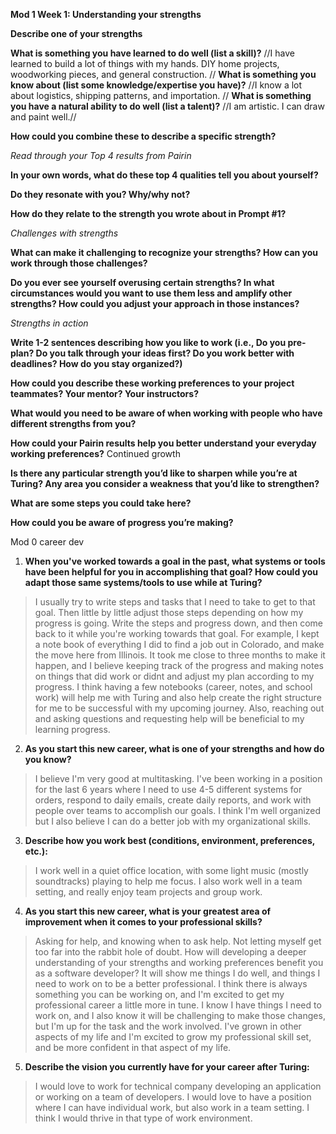 **Mod 1 Week 1: Understanding your strengths**

**Describe one of your strengths**

**What is something you have learned to do well (list a skill)?**
//I have learned to build a lot of things with my hands. DIY home projects, woodworking pieces, and general construction. //
**What is something you know about (list some knowledge/expertise you have)?**
//I know a lot about logistics, shipping patterns, and importation. //
**What is something you have a natural ability to do well (list a talent)?**
//I am artistic. I can draw and paint well.// 

**How could you combine these to describe a specific strength?**

*Read through your Top 4 results from Pairin*

**In your own words, what do these top 4 qualities tell you about yourself?**

**Do they resonate with you? Why/why not?**

**How do they relate to the strength you wrote about in Prompt #1?**

*Challenges with strengths*

**What can make it challenging to recognize your strengths? How can you work through those challenges?**

**Do you ever see yourself overusing certain strengths? In what circumstances would you want to use them less and amplify other strengths? How could you adjust your approach in those instances?**

*Strengths in action*

**Write 1-2 sentences describing how you like to work (i.e., Do you pre-plan? Do you talk through your ideas first? Do you work better with deadlines? How do you stay organized?)**

**How could you describe these working preferences to your project teammates? Your mentor? Your instructors?**

**What would you need to be aware of when working with people who have different strengths from you?**

**How could your Pairin results help you better understand your everyday working preferences?**
Continued growth

**Is there any particular strength you’d like to sharpen while you’re at Turing? Any area you consider a weakness that you’d like to strengthen?**

**What are some steps you could take here?**

**How could you be aware of progress you’re making?**




Mod 0 career dev
1. **When you've worked towards a goal in the past, what systems or tools have been helpful for you in accomplishing that goal? How could you adapt those same systems/tools to use while at Turing?**
> I usually try to write steps and tasks that I need to take to get to that goal. Then little by little adjust those steps depending on how my progress is going. Write the steps and progress down, and then come back to it while you're working towards that goal. For example, I kept a note book of everything I did to find a job out in Colorado, and make the move here from Illinois. It took me close to three months to make it happen, and I believe keeping track of the progress and making notes on things that did work or didnt and adjust my plan according to my progress. I think having a few notebooks (career, notes, and school work) will help me with Turing and also help create the right structure for me to be successful with my upcoming journey. Also, reaching out and asking questions and requesting help will be beneficial to my learning progress. 
2. **As you start this new career, what is one of your strengths and how do you know?**
> I believe I'm very good at multitasking. I've been working in a position for the last 6 years where I need to use 4-5 different systems for orders, respond to daily emails, create daily reports, and work with people over teams to accomplish our goals. I think I'm well organized but I also believe I can do a better job with my organizational skills. 
3. **Describe how you work best (conditions, environment, preferences, etc.):**
> I work well in a quiet office location, with some light music (mostly soundtracks) playing to help me focus. I also work well in a team setting, and really enjoy team projects and group work. 
4. **As you start this new career, what is your greatest area of improvement when it comes to your professional skills?**
> Asking for help, and knowing when to ask help. Not letting myself get too far into the rabbit hole of doubt. 
How will developing a deeper understanding of your strengths and working preferences benefit you as a software developer? It will show me things I do well, and things I need to work on to be a better professional. I think there is always something you can be working on, and I'm excited to get my professional career a little more in tune. I know I have things I need to work on, and I also know it will be challenging to make those changes, but I'm up for the task and the work involved. I've grown in other aspects of my life and I'm excited to grow my professional skill set, and be more confident in that aspect of my life. 
5. **Describe the vision you currently have for your career after Turing:**
> I would love to work for technical company developing an application or working on a team of developers. I would love to have a position where I can have individual work, but also work in a team setting. I think I would thrive in that type of work environment.  

